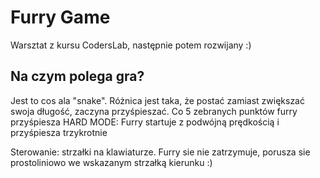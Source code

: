 

# Furry Game
Warsztat z kursu CodersLab, następnie potem rozwijany :)

## Na czym polega gra?
Jest  to cos ala "snake". Różnica jest taka, że postać zamiast zwiększać swoja długość, zaczyna przyśpieszać.
Co 5 zebranych punktów furry przyśpiesza
HARD MODE: Furry startuje z podwójną prędkością i przyśpiesza trzykrotnie

Sterowanie: strzałki na klawiaturze. Furry sie nie zatrzymuje, porusza sie prostoliniowo we wskazanym strzałką kierunku :)
